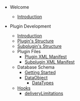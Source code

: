 - Welcome
  - [Introduction](/)

- Plugin Development
  - [Introduction](plugins/index)
  - [Plugin's Structure](plugins/plugin_structure)
  - [Subplugin's Structure](plugins/plugin_subplugin_structure)
  - Plugin Files
    - [Plugin XML Manifest](plugins/files/manifest)
    - [Subplugin XML Manifest](plugins/files/subplugin_manifest)
  - Database Schema
    - [Getting Started](plugins/database/index)
    - [DataObject](plugins/database/DataObject)
        - [DataTypes](plugins/database/DataTypes)
  - [Hooks](plugins/hooks/index)
    - [deliveryLimitations](plugins/hooks/deliveryLimitations)
